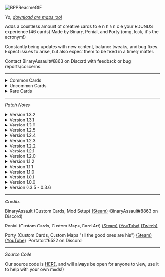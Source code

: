 ![BPPReadmeGIF](https://user-images.githubusercontent.com/62630906/153533143-25b650bc-26af-4d21-8514-7f5bc3e3ea7e.gif)

<i>Yo, [download are maps too!](https://rounds.thunderstore.io/package/BPP_Team/BPP_Maps/)</i>

Adds a countless amount of creative cards to e n h a n c e your ROUNDS experience (46 cards) Made by Binary, Penial, and Porty (omg, look, it's the acronym!)

Constantly being updates with new content, balance tweaks, and bug fixes. Expect issues to arise, but also expect them to be fixed in a timely matter.

Contact BinaryAssault#8863 on Discord with feedback or bug reports/concerns.

---

<details>
<summary>Common Cards</summary>
<br>
  
Bank Shot : Bullets will bounce off of surfaces, opening up many trickshot possibilities.
  
Blue Pill : Increases your max health while decreasing your movement speed and damage.
  
Butt Stock : Increases your weapons stability, while reducing your mobility.
  
Dash : Dashes you towards your crosshair when you block.
  
Double Shot : Shoots an extra bullet when you fire your gun.
  
Green Pill : Increases your movement speed while decreasing your max health and damage.
  
Ground Pound : Dashes you downwards when you block, making you extremely sus.
  
Makeshift Full Auto : Greatly increases fire rate, if you are willing to suffer the consequences.
  
Munitions Pack : haha ammo go brrrrrrrrrrrrrrr!
  
Nailgun : Turns your weapon into a nailgun. Very weak, but shoots pretty fast.
  
No Scope : Ballista > DSR 50. fight me bro (this is a Black Ops 2 reference.)
  
Old Fashioned : Bullets that deal more damage, and cause more knockback, while making your weapon fire slower.
  
Overly Confident : Increases your block cooldown for increased mobility.
  
Overly Defensive : Decreases your mobility for a decreased block cooldown.
  
Rapid Fire : Increases your weapons rate of fire.
  
Red Pill : Increases your damage while decreasing your movement speed and your max health.
  
Rigged Slippers : These slippers that you found on the black market help you jump very high.
  
Sparatic : Gives a random amount of dashing force, which will dash you towards your crosshair.
  
Speed Tape : Decreases your reload speed and increases your attack speed.
  
Steel Ammunition : While the bullets travel faster, they still arch downwards, requiring skill to use properly.
  
Surgical Kit : A very shady medical kit that somehow still works. Gives you an extra life.
  
Swift Reactions : Dashes you upwards when you block, allowing for a swift escape.
  
Tactical Gloves : Increases your fire rate and decreases your bullet gravity.
  
Trusty Pan : This world-famous pan can block anything that may be in your way, sometimes, maybe...
  
Weights : Heavier bullets that arch harder, but deal more damage.
  
---
</details>

<details>
<summary>Uncommon Cards</summary>
<br>
  
Accelerated Back Hopping : I'm a movement player Louis! Dashes you in the oppisite direction of your crosshair when you block.
  
Atomic Ammunition : Slower bullets that deal more damage depending on how much they have travelled and slow their targets.
  
Big Bang : A devistating damage boost, while sacrificing your attack speed.
  
Blood Ammunition : Bullets that take health from others, and it's red so that's pretty cool!
  
Coilgun : Turns your weapon into a 5 round burst.
  
Condensed Ammunition : Bullets will have no spread, but will travel slower and will be heavier.
  
Designated Marksman Rifle : Turns your weapon into a semi-auto rifle that can consistently hit targets from a distance.
  
Extended Magazine : Doubles your current ammo count.
  
Gamer Ammunition : Bullets infused with caffine and rainbow GFUEL to crush your opponents with.
  
High Power Scope : High magnification sight that makes targets easier to hit at longer ranges.
  
P90 : Turns your weapon into a inaccurate, high fire rate bullet hose.
  
Pump Action : Shoot, slam, and repeat.
  
Splatter : Shoots 10 bullets when you fire your gun, pretty excessive but you can handle it.

---
</details>

<details>
<summary>Rare Cards</summary>
<br>

AA-12 : Turns your weapon into a devestating, full auto shotgun that can chew through health.
  
Black Tar Heroin : Absolutely NOTHING could go wrong, right?
  
Dash MK2 : Dashes you towards your crosshair with great strength when you block.
  
Intervention : Turns your weapon into a high-caliber sniper rifle.
  
Inversion : Now you can fly, kinda.
  
Minigun : Turns your weapon into a belt-fed machine gun with devestating fire rate.
  
Nuclear : Welcome to the end game...
  
Trusty Pan Ultra Super XL : 30 day satisfaction guarantee, we did not copy down your social security number when you ordered it.
  
---
</details>


---

<i>Patch Notes</i>

<details>
<summary>Version 1.3.2</summary>
<br>
  
New Card: Inversion

Even more card art adjustments.
  
---
</details>

<details>
<summary>Version 1.3.1</summary>
<br>
  
New stuff, yay :)

New Card: Rigged Slippers

New Card: Steel Ammunition

New Card: Surgical Kit

More changes to card art.

A small amount of balancing.
 
---
</details>

<details>
<summary>Version 1.3.0</summary>
<br>

Every single card in BPP now has card art, and a decent chunk of those are animated as well. Some cards we're reworked and some older art was also updated.

New Card: Intervention

Bug fix for the nailgun cards attack speed.
  
---
</details>

<details>
<summary>Version 1.2.5</summary>
<br>

We have added some more card art, while animating some old card art as well.

Did a little bit of balancing too.
  
---
</details>

<details>
<summary>Version 1.2.4</summary>
<br>

Reworked all card art to be more colorful, we are also in the process of animating a lot of them.

Some more balancing is included as well.
  
---
</details>

<details>
<summary>Version 1.2.3</summary>
<br>
  
More balance tweaks, and bug fixes.

23/41 Cards now have card art, it is very barebones and does not look very good right now, but I will make them better with time :)
  
  ---
</details>

<details>
<summary>Version 1.2.2</summary>
<br>
  
More balance tweaks, and bug fixes.

Added the base for card art, will probably be a thing when we have the time to do it.

Literally one peice of card art for the AA-12 card

14 other placeholder card arts (they are extremely tiny and I gotta fix that some other time)
  
  ---
</details>

<details>
<summary>Version 1.2.1</summary>
<br>

Some balance tweaks, and spelling errors being fixed.
  
  ---
</details>

<details>
<summary>Version 1.2.0</summary>
<br>

We have officially split up BPP into two seperate mods, "BPP", and "BPP-Maps." This will make it easier to play with specific content from are pack.

New Card: AA-12 Shotgun

New Card: Coilgun

New Card: Ground Pound

New Card: Gamer Ammunition

New Card: Nailgun

New Card: P90

New Card: Pump Action

New Card: Old Fashioned

New Card: Speed Tape

New Card: Splatter

New Card: Tactical Gloves

More balancing and bug fixes, as usual.
  
  ---
</details>

<details>
<summary>Version 1.1.2</summary>
<br>

Mainly bug fixes, a little bit of balancing as well.
  
  ---
</details>

<details>
<summary>Version 1.1.1</summary>
<br>

Hello again, we decided that some maps needed to go, mainly ones with weird layouts. These were some of are first maps and they definently did not play well. To fill in the removal of them, we created 2 more, but expect more soon™. And as usual, we made some minor balance tweaks, and a small amonunt of bug fixes. 

Removed Map: Dominos

Removed Map: Hills

Removed Map: Labs

Removed Map: Phone

Removed Map: Table

Removed Map: Tunnel

Added Map: Flicker

Added Map: Pickle (the name was Portys idea, it does not have anything to do with pickles sadly.)

New Card: Trusty Pan Ultra Super XL

More balancing and bug fixes, as usual.
  
  ---
</details>

<details>
<summary>Version 1.1.0</summary>
<br>

We did some more stuff, mainly new content and more balancing, which I think is pretty cool.

Readdded most of the removed cards, with new balancing

New Card: Double Shot

New Card: Condensed Shot

New Map: Blocksaw

New Map: Switch

More balancing and bug fixes, should be fine now, hopefully...
  
  ---
</details>


<details>
<summary>Version 1.0.1</summary>
<br>

Yo, I (Penial) caught COVID shortly after we released the mod, and very quickly started recieving feedback. I am now feeling fine and have adjusted many things. There are no new cards or maps, but I have fixed many bugs and made various balance tweaks. I also want to thank Willuwontu for the information about card stats and for their pull requests.

Removed Card: Avid Venter

Removed Card: Big Bang

Removed Card: Intervention

Removed Card: Nuclear

Removed Card: Trusty Pan

Balanced almost every card to be more in-line with other popular packs and vanilla cards, it's not in the best state but it's much better now.
  
  ---
</details>

<details>
<summary>Version 1.0.0</summary>
<br>

Initial release.
  
  ---
</details>

<details>
<summary>Version 0.3.5 - 0.3.6</summary>
<br>

Old beta releases, not really important.
  
  ---
</details>

---

<i>Credits</i>

BinaryAssault (Custom Cards, Mod Setup) [(Steam)](https://steamcommunity.com/id/Parlocameon) (BinaryAssault#8863 on Discord)



Penial (Custom Cards, Custom Maps, Card Art) [(Steam)](https://steamcommunity.com/id/penialsteamlol) [(YouTube)](https://www.youtube.com/channel/UC1aCX3i4L6TyEv_rmo_HeRA) [(Twitch)](https://www.twitch.tv/penial_)


Porty (Custom Cards, Custom Maps "all the good ones are his") [(Steam)](https://steamcommunity.com/id/portmens) [(YouTube)](https://www.youtube.com/channel/UCpG87Jxxd1DndN-DUjbPa_Q) (Portator#6582 on Discord)

---

<i>Source Code</i>

Our source code is [HERE](https://github.com/ParlocameonTheDev/BPP), and will always be open for anyone to view, use it to help with your own mods!)
